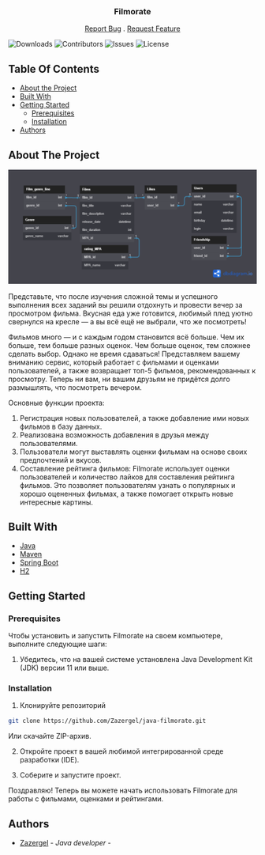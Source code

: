 <br/>
<p align="center">
  <a href="https://github.com/Zazergel/java-filmorate">
  </a>

  <h3 align="center">Filmorate</h3>

  <p align="center">
    <a href="https://github.com/Zazergel/java-filmorate/issues">Report Bug</a>
    .
    <a href="https://github.com/Zazergel/java-filmorate/issues">Request Feature</a>
  </p>
</p>


![Downloads](https://img.shields.io/github/downloads/Zazergel/java-filmorate/total) ![Contributors](https://img.shields.io/github/contributors/Zazergel/java-filmorate?color=dark-green) ![Issues](https://img.shields.io/github/issues/Zazergel/java-filmorate) ![License](https://img.shields.io/github/license/Zazergel/java-filmorate) 

## Table Of Contents

* [About the Project](#about-the-project)
* [Built With](#built-with)
* [Getting Started](#getting-started)
  * [Prerequisites](#prerequisites)
  * [Installation](#installation)
* [Authors](#authors)


## About The Project

![Screen Shot](https://raw.githubusercontent.com/Zazergel/java-filmorate/main/DB%20Filmorate.png)

Представьте, что после изучения сложной темы и успешного выполнения всех заданий вы решили отдохнуть и провести вечер за просмотром фильма. Вкусная еда уже готовится, любимый плед уютно свернулся на кресле — а вы всё ещё не выбрали, что же посмотреть!

Фильмов много — и с каждым годом становится всё больше. Чем их больше, тем больше разных оценок. Чем больше оценок, тем сложнее сделать выбор. Однако не время сдаваться! Представляем вашему вниманию сервис, который работает с фильмами и оценками пользователей, а также возвращает топ-5 фильмов, рекомендованных к просмотру. Теперь ни вам, ни вашим друзьям не придётся долго размышлять, что посмотреть вечером.

Основные функции проекта:
1. Регистрация новых пользователей, а также добавление ими новых фильмов в базу данных. 
2. Реализована возможность добавления в друзья между пользователями.
3. Пользователи могут выставлять оценки фильмам на основе своих предпочтений и вкусов. 
4. Составление рейтинга фильмов: Filmorate использует оценки пользователей и количество лайков для составления рейтинга фильмов. Это позволяет пользователям узнать о популярных и хорошо оцененных фильмах, а также помогает открыть новые интересные картины.

## Built With

* [Java](http://java.com/)
* [Maven](https://maven.apache.org/)
* [Spring Boot](https://spring.io/projects/spring-boot)
* [H2](https://h2database.github.io/html/main.html)

## Getting Started

### Prerequisites

Чтобы установить и запустить Filmorate на своем компьютере, выполните следующие шаги:

1. Убедитесь, что на вашей системе установлена Java Development Kit (JDK) версии 11 или выше. 

### Installation

1. Клонируйте репозиторий

```sh
git clone https://github.com/Zazergel/java-filmorate.git
```
Или скачайте ZIP-архив.

2. Откройте проект в вашей любимой интегрированной среде разработки (IDE).

3. Соберите и запустите проект.

Поздравляю! Теперь вы можете начать использовать Filmorate для работы с фильмами, оценками и рейтингами.

## Authors

* [Zazergel](https://github.com/Zazegel) - *Java developer* -  


 
